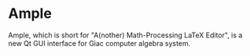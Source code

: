# Ample

Ample, which is short for "A(nother) Math-Processing LaTeX Editor", is a new Qt GUI interface for Giac computer algebra system.
